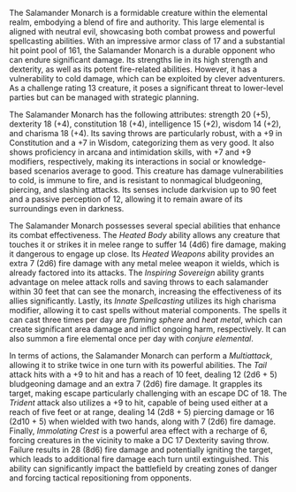 The Salamander Monarch is a formidable creature within the elemental realm, embodying a blend of fire and authority. This large elemental is aligned with neutral evil, showcasing both combat prowess and powerful spellcasting abilities. With an impressive armor class of 17 and a substantial hit point pool of 161, the Salamander Monarch is a durable opponent who can endure significant damage. Its strengths lie in its high strength and dexterity, as well as its potent fire-related abilities. However, it has a vulnerability to cold damage, which can be exploited by clever adventurers. As a challenge rating 13 creature, it poses a significant threat to lower-level parties but can be managed with strategic planning.

The Salamander Monarch has the following attributes: strength 20 (+5), dexterity 18 (+4), constitution 18 (+4), intelligence 15 (+2), wisdom 14 (+2), and charisma 18 (+4). Its saving throws are particularly robust, with a +9 in Constitution and a +7 in Wisdom, categorizing them as very good. It also shows proficiency in arcana and intimidation skills, with +7 and +9 modifiers, respectively, making its interactions in social or knowledge-based scenarios average to good. This creature has damage vulnerabilities to cold, is immune to fire, and is resistant to nonmagical bludgeoning, piercing, and slashing attacks. Its senses include darkvision up to 90 feet and a passive perception of 12, allowing it to remain aware of its surroundings even in darkness.

The Salamander Monarch possesses several special abilities that enhance its combat effectiveness. The *Heated Body* ability allows any creature that touches it or strikes it in melee range to suffer 14 (4d6) fire damage, making it dangerous to engage up close. Its *Heated Weapons* ability provides an extra 7 (2d6) fire damage with any metal melee weapon it wields, which is already factored into its attacks. The *Inspiring Sovereign* ability grants advantage on melee attack rolls and saving throws to each salamander within 30 feet that can see the monarch, increasing the effectiveness of its allies significantly. Lastly, its *Innate Spellcasting* utilizes its high charisma modifier, allowing it to cast spells without material components. The spells it can cast three times per day are *flaming sphere* and *heat metal*, which can create significant area damage and inflict ongoing harm, respectively. It can also summon a fire elemental once per day with *conjure elemental*.

In terms of actions, the Salamander Monarch can perform a *Multiattack*, allowing it to strike twice in one turn with its powerful abilities. The *Tail* attack hits with a +9 to hit and has a reach of 10 feet, dealing 12 (2d6 + 5) bludgeoning damage and an extra 7 (2d6) fire damage. It grapples its target, making escape particularly challenging with an escape DC of 18. The *Trident* attack also utilizes a +9 to hit, capable of being used either at a reach of five feet or at range, dealing 14 (2d8 + 5) piercing damage or 16 (2d10 + 5) when wielded with two hands, along with 7 (2d6) fire damage. Finally, *Immolating Crest* is a powerful area effect with a recharge of 6, forcing creatures in the vicinity to make a DC 17 Dexterity saving throw. Failure results in 28 (8d6) fire damage and potentially igniting the target, which leads to additional fire damage each turn until extinguished. This ability can significantly impact the battlefield by creating zones of danger and forcing tactical repositioning from opponents.
